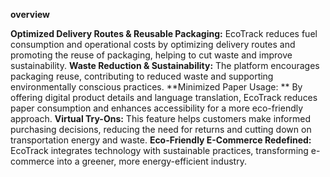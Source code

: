 **overview**

**Optimized Delivery Routes & Reusable Packaging:** 
EcoTrack reduces fuel consumption and operational costs by optimizing delivery routes and promoting the reuse of packaging, helping to cut waste and improve sustainability.
**Waste Reduction & Sustainability:** 
The platform encourages packaging reuse, contributing to reduced waste and supporting environmentally conscious practices.
**Minimized Paper Usage: **
By offering digital product details and language translation, EcoTrack reduces paper consumption and enhances accessibility for a more eco-friendly approach.
**Virtual Try-Ons:** 
This feature helps customers make informed purchasing decisions, reducing the need for returns and cutting down on transportation energy and waste.
**Eco-Friendly E-Commerce Redefined:** 
EcoTrack integrates technology with sustainable practices, transforming e-commerce into a greener, more energy-efficient industry.
